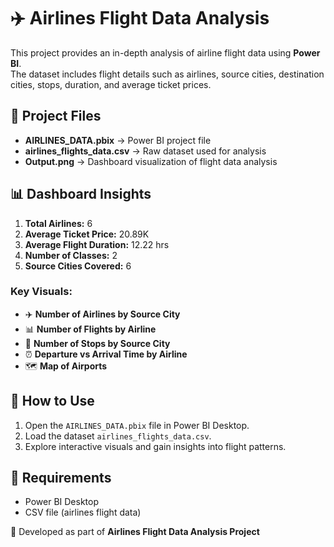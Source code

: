 # ✈️ Airlines Flight Data Analysis

This project provides an in-depth analysis of airline flight data using
**Power BI**.\
The dataset includes flight details such as airlines, source cities,
destination cities, stops, duration, and average ticket prices.

## 📂 Project Files

-   **AIRLINES_DATA.pbix** → Power BI project file
-   **airlines_flights_data.csv** → Raw dataset used for analysis
-   **Output.png** → Dashboard visualization of flight data analysis

## 📊 Dashboard Insights

1.  **Total Airlines:** 6
2.  **Average Ticket Price:** 20.89K
3.  **Average Flight Duration:** 12.22 hrs
4.  **Number of Classes:** 2
5.  **Source Cities Covered:** 6

### Key Visuals:

-   ✈️ **Number of Airlines by Source City**
-   📊 **Number of Flights by Airline**
-   🛑 **Number of Stops by Source City**
-   ⏰ **Departure vs Arrival Time by Airline**
-   🗺️ **Map of Airports**

## 🚀 How to Use

1.  Open the `AIRLINES_DATA.pbix` file in Power BI Desktop.
2.  Load the dataset `airlines_flights_data.csv`.
3.  Explore interactive visuals and gain insights into flight patterns.

## 📌 Requirements

-   Power BI Desktop
-   CSV file (airlines flight data)

🔹 Developed as part of **Airlines Flight Data Analysis Project**
